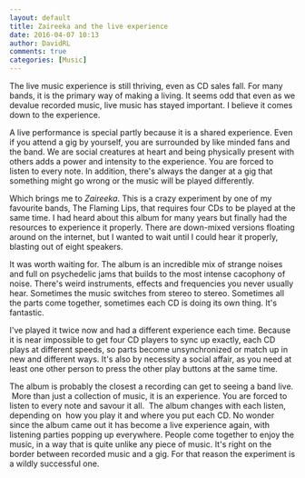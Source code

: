 ```yaml
---  
layout: default  
title: Zaireeka and the live experience  
date: 2016-04-07 10:13  
author: DavidRL  
comments: true  
categories: [Music]  
---  
```

The live music experience is still thriving, even as CD sales fall. For many bands, it is the primary way of making a living. It seems odd that even as we devalue recorded music, live music has stayed important. I believe it comes down to the experience.  

A live performance is special partly because it is a shared experience. Even if you attend a gig by yourself, you are surrounded by like minded fans and the band. We are social creatures at heart and being physically present with others adds a power and intensity to the experience. You are forced to listen to every note. In addition, there's always the danger at a gig that something might go wrong or the music will be played differently.  
<!--more-->  

Which brings me to *Zaireeka*. This is a crazy experiment by one of my favourite bands, The Flaming Lips, that requires four CDs to be played at the same time. I had heard about this album for many years but finally had the resources to experience it properly. There are down-mixed versions floating around on the internet, but I wanted to wait until I could hear it properly, blasting out of eight speakers.  

It was worth waiting for. The album is an incredible mix of strange noises and full on psychedelic jams that builds to the most intense cacophony of noise. There's weird instruments, effects and frequencies you never usually hear. Sometimes the music switches from stereo to stereo. Sometimes all the parts come together, sometimes each CD is doing its own thing. It's fantastic.  

I've played it twice now and had a different experience each time. Because it is near impossible to get four CD players to sync up exactly, each CD plays at different speeds, so parts become unsynchronized or match up in new and different ways. It's also by necessity a social affair, as you need at least one other person to press the other play buttons at the same time.  

The album is probably the closest a recording can get to seeing a band live.  More than just a collection of music, it is an experience. You are forced to listen to every note and savour it all.  The album changes with each listen, depending on  how you play it and where you put each CD. No wonder since the album came out it has become a live experience again, with listening parties popping up everywhere. People come together to enjoy the music, in a way that is quite unlike any piece of music. It's right on the border between recorded music and a gig. For that reason the experiment is a wildly successful one.  
